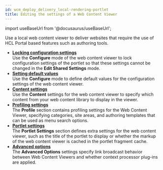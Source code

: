 ```yaml
---
id: wcm_deploy_delivery_local-rendering-portlet
title: Editing the settings of a Web Content Viewer
---
```

import useBaseUrl from '@docusaurus/useBaseUrl';



Use a local web content viewer to deliver websites that require the use of HCL Portal based features such as authoring tools.

-   **[Locking configuration settings](wcm_config_wcmviewer_hlock.md)**  
Use the **Configure** mode of the web content viewer to lock configuration settings of the portlet so that these settings cannot be changed in the **Edit Shared Settings** mode.
-   **[Setting default values](wcm_config_wcmviewer_hdefaults.md)**  
Use the **Configure** mode to define default values for the configuration settings of the web content viewer.
-   **[Content settings](wcm_config_wcmviewer_hcontent.md)**  
Use the **Content** settings for the web content viewer to specify which content from your web content library to display in the viewer.
-   **[Profiling settings](wcm_config_wcmviewer_hprofile.md)**  
The **Profile** section contains profiling settings for the Web Content Viewer, specifying categories, site areas, and authoring templates that can be used as menu search options.
-   **[Portlet settings](wcm_config_wcmviewer_hsettings.md)**  
The **Portlet Settings** section defines extra settings for the web content viewer, such as the title of the portlet to display or whether the markup of the web content viewer is cached in the portlet fragment cache.
-   **[Advanced options](wcm_config_wcmviewer_hadv.md)**  
The **Advanced Options** settings specify link broadcast behavior between Web Content Viewers and whether context processor plug-ins are applied.

